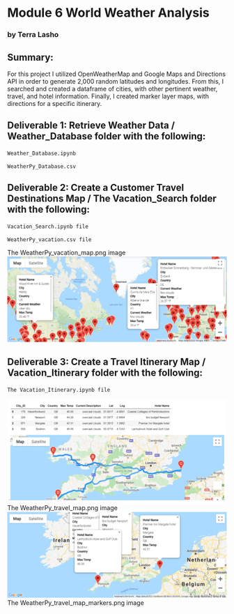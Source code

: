 # Module 6  World Weather Analysis
### by Terra Lasho 

## Summary: 
For this project I utilized OpenWeatherMap and Google Maps and Directions API in order to generate 2,000 random latitudes and longitudes. From this, I searched and created a dataframe of cities, with other pertinent weather, travel, and hotel information.  Finally, I created marker layer maps, with directions for a specific itinerary.

## Deliverable 1: Retrieve Weather Data / Weather_Database folder with the following:
```
Weather_Database.ipynb 
```
```
WeatherPy_Database.csv
```

## Deliverable 2: Create a Customer Travel Destinations Map / The Vacation_Search folder with the following:
```
Vacation_Search.ipynb file
```
```
WeatherPy_vacation.csv file
```
The WeatherPy_vacation_map.png image
![](https://github.com/Beetleee/World_Weather_Analysis/blob/main/Vacation_Search/WeatherPy_vacation_map.png)


## Deliverable 3: Create a Travel Itinerary Map / Vacation_Itinerary folder with the following:
```
The Vacation_Itinerary.ipynb file
```
![](https://github.com/Beetleee/World_Weather_Analysis/blob/main/Vacation_Itinerary/WeatherPy_travel_map.png)
The WeatherPy_travel_map.png image
![](https://github.com/Beetleee/World_Weather_Analysis/blob/main/Vacation_Itinerary/WeatherPy_travel_map_markers.png)
The WeatherPy_travel_map_markers.png image



